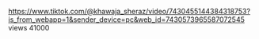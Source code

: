 https://www.tiktok.com/@khawaja_sheraz/video/7430455144384318753?is_from_webapp=1&sender_device=pc&web_id=7430573965587072545
views 
41000
